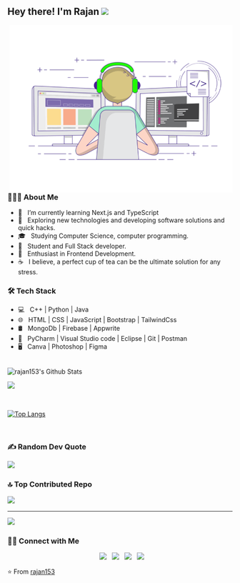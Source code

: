 <h2> Hey there! I'm Rajan <img src="https://github.com/souvikguria98/souvikguria98/blob/master/Hi.gif" width="25"></h2>
<img align="right" alt="GIF" src="https://raw.githubusercontent.com/devSouvik/devSouvik/master/gif3.gif" width="500"/>

<h3> 👨🏻‍💻 About Me </h3>

- 🔭 &nbsp; I’m currently learning Next.js and TypeScript
- 🤔 &nbsp; Exploring new technologies and developing software solutions and quick hacks.
- 🎓 &nbsp; Studying Computer Science, computer programming.
- 💼 &nbsp; Student and Full Stack developer.
- 🌱 &nbsp; Enthusiast in Frontend Development.
- ☕ &nbsp; I believe, a perfect cup of tea can be the ultimate solution for any stress. 

<h3>🛠 Tech Stack</h3>

- 💻 &nbsp; C++ | Python | Java   
- 🌐 &nbsp; HTML | CSS | JavaScript | Bootstrap | TailwindCss
- 🛢 &nbsp; MongoDb | Firebase | Appwrite
- 🔧 &nbsp; PyCharm | Visual Studio code | Eclipse | Git | Postman
- 🖥 &nbsp; Canva | Photoshop | Figma

<br>

<img align="center" src="https://github-readme-stats.vercel.app/api?username=rajan153&include_all_commits=true&count_private=true&show_icons=true&line_height=20&title_color=7A7ADB&icon_color=2234AE&text_color=D3D3D3&bg_color=0,000000,130F40" alt="rajan153's Github Stats">

</br>

![](https://github-readme-streak-stats.herokuapp.com/?user=rajan153&theme=blue-green&hide_border=false)<br/>

<br>

[![Top Langs](https://github-readme-stats.vercel.app/api/top-langs/?username=rajan153&layout=compact&text_color=daf7dc&bg_color=151515)](https://github.com/rajan153/github-readme-stats)

</br>

### ✍️ Random Dev Quote
![](https://quotes-github-readme.vercel.app/api?type=horizontal&theme=radical)

### 🔝 Top Contributed Repo
![](https://github-contributor-stats.vercel.app/api?username=rajan153&limit=5&theme=gitdimmed&combine_all_yearly_contributions=true)

---
[![](https://visitcount.itsvg.in/api?id=rajan153&icon=0&color=9)](https://visitcount.itsvg.in)

<h3> 🤝🏻 Connect with Me </h3>

<p align="center">
&nbsp; <a href="https://twitter.com/Rajan50047932" target="_blank" rel="noopener noreferrer"><img src="https://img.icons8.com/plasticine/100/000000/twitter.png" width="50" /></a>  
&nbsp; <a href="https://www.instagram.com/rajanmasih1/" target="_blank" rel="noopener noreferrer"><img src="https://img.icons8.com/plasticine/100/000000/instagram-new.png" width="50" /></a>  
&nbsp; <a href="https://www.linkedin.com/in/rajan-719666224/" target="_blank" rel="noopener noreferrer"><img src="https://img.icons8.com/plasticine/100/000000/linkedin.png" width="50" /></a>
&nbsp; <a href="mailto:rajanmasih154@gmail.com" target="_blank" rel="noopener noreferrer"><img src="https://img.icons8.com/plasticine/100/000000/gmail.png"  width="50" /></a>
</p>

⭐️ From [rajan153](https://github.com/rajan153)
